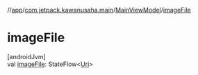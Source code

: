 //[app](../../../index.md)/[com.jetpack.kawanusaha.main](../index.md)/[MainViewModel](index.md)/[imageFile](image-file.md)

# imageFile

[androidJvm]\
val [imageFile](image-file.md): StateFlow&lt;[Uri](https://developer.android.com/reference/kotlin/android/net/Uri.html)&gt;
